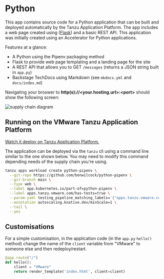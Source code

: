 # Python

This app contains source code for a Python application that can be built and deployed automatically by the Tanzu Application Platform. The app includes a web page created using ([Flask](https://flask.palletsprojects.com/en/2.3.x/)) and a basic REST API. This application was initially created using an Accelerator for Python applications.

Features at a glance:

* A Python using the Pipenv packaging method
* Flask to provide web page templating and a landing page for the site
* A REST API that allows you to GET `/messages` (returns a JSON string built in `app.py`)
* Backstage TechDocs using Markdown (see `mkdocs.yml` and `docs/index.md`)

Navigating your broswer to **http(s)://&lt;your.hosting.url&gt;:&lt;port&gt;** should show the following screen:

![supply chain diagram](https://github.com/benwilcock/dotnet-aspcore/raw/main/static/tap-into-prod.png "Composable and Modular - TAP Supply Chains")

## Running on the VMware Tanzu Application Platform

[Watch it deploy on Tanzu Application Platform.](https://via.vmw.com/tap-python-sc)

The application can be deployed via the `tanzu` cli using a command line similar to the one shown below. You may need to modify this command depending needs of the supply chain you're using.

```bash
tanzu apps workload create python-pipenv \
  --git-repo https://github.com/benwilcock/python-pipenv \
  --git-branch main \
  --type web \
  --label app.kubernetes.io/part-of=python-pipenv \
  --label apps.tanzu.vmware.com/has-tests=true \
  --param-yaml testing_pipeline_matching_labels='{"apps.tanzu.vmware.com/pipeline":"test", "apps.tanzu.vmware.com/language":"python"}' \
  --annotation autoscaling.knative.dev/minScale=1 \
  --tail \
  --yes
```

## Customisations

For a simple customisation, in the application code (in the `app.py` `hello()` method) change the name of the `client` variable from "VMware" to someone else and then redeploy/restart.

```python
@app.route("/")
def hello():
    client = "VMware"
    return render_template('index.html', client=client)
```